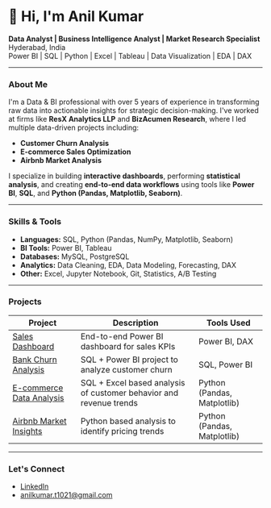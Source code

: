 # 👋 Hi, I'm Anil Kumar

**Data Analyst | Business Intelligence Analyst | Market Research Specialist**  
Hyderabad, India  
Power BI | SQL | Python | Excel | Tableau | Data Visualization | EDA | DAX  

---

### About Me

I'm a Data & BI professional with over 5 years of experience in transforming raw data into actionable insights for strategic decision-making. I've worked at firms like **ResX Analytics LLP** and **BizAcumen Research**, where I led multiple data-driven projects including:

- **Customer Churn Analysis**
- **E-commerce Sales Optimization**
- **Airbnb Market Analysis**

I specialize in building **interactive dashboards**, performing **statistical analysis**, and creating **end-to-end data workflows** using tools like **Power BI**, **SQL**, and **Python (Pandas, Matplotlib, Seaborn)**.

---

### Skills & Tools

- **Languages:** SQL, Python (Pandas, NumPy, Matplotlib, Seaborn)
- **BI Tools:** Power BI, Tableau
- **Databases:** MySQL, PostgreSQL
- **Analytics:** Data Cleaning, EDA, Data Modeling, Forecasting, DAX
- **Other:** Excel, Jupyter Notebook, Git, Statistics, A/B Testing

---

### Projects

| Project | Description | Tools Used |
|--------|-------------|------------|
| [Sales Dashboard](#) | End-to-end Power BI dashboard for sales KPIs | Power BI, DAX |
| [Bank Churn Analysis](#) | SQL + Power BI project to analyze customer churn | SQL, Power BI |
| [E-commerce Data Analysis](#) | SQL + Excel based analysis of customer behavior and revenue trends | Python (Pandas, Matplotlib) |
| [Airbnb Market Insights](#) | Python based analysis to identify pricing trends | Python (Pandas, Matplotlib) |

---

### Let's Connect

- [LinkedIn](https://www.linkedin.com/in/anil-kumar-879a89158/)
- anilkumar.t1021@gmail.com

